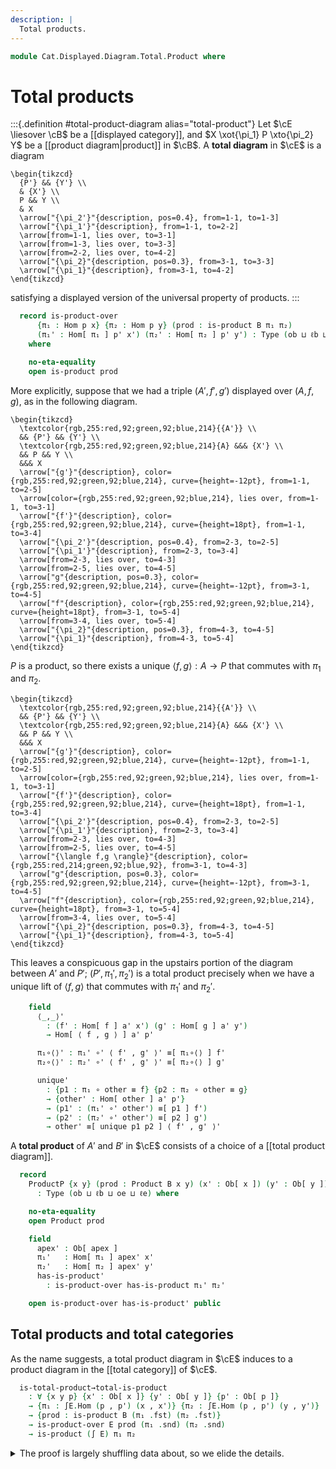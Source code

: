 ```yaml
---
description: |
  Total products.
---
```

<!--
```agda
open import Cat.Displayed.Diagram.Total.Terminal
open import Cat.Diagram.Product
open import Cat.Displayed.Total
open import Cat.Displayed.Base
open import Cat.Cartesian
open import Cat.Prelude

import Cat.Displayed.Reasoning
import Cat.Reasoning
```
-->
```agda
module Cat.Displayed.Diagram.Total.Product where
```

<!--
```agda
open ∫Hom
```
-->

# Total products

<!--
```agda
module _ {ob ℓb oe ℓe} {B : Precategory ob ℓb} (E : Displayed B oe ℓe) where
  open Cat.Displayed.Reasoning E
  open Cat.Reasoning B

  private variable
    a x y p     : Ob
    a' x' y' p' : Ob[ a ]
    f g other   : Hom a x
    f' g'       : Hom[ f ] a' x'
```
-->

:::{.definition #total-product-diagram alias="total-product"}
Let $\cE \liesover \cB$ be a [[displayed category]], and $X \xot{\pi_1}
P \xto{\pi_2} Y$ be a [[product diagram|product]] in $\cB$. A **total
diagram** in $\cE$ is a diagram

~~~{.quiver .attach-around}
\begin{tikzcd}
  {P'} && {Y'} \\
  & {X'} \\
  P && Y \\
  & X
  \arrow["{\pi_2'}"{description, pos=0.4}, from=1-1, to=1-3]
  \arrow["{\pi_1'}"{description}, from=1-1, to=2-2]
  \arrow[from=1-1, lies over, to=3-1]
  \arrow[from=1-3, lies over, to=3-3]
  \arrow[from=2-2, lies over, to=4-2]
  \arrow["{\pi_2}"{description, pos=0.3}, from=3-1, to=3-3]
  \arrow["{\pi_1}"{description}, from=3-1, to=4-2]
\end{tikzcd}
~~~

satisfying a displayed version of the universal property of products.
:::

```agda
  record is-product-over
      {π₁ : Hom p x} {π₂ : Hom p y} (prod : is-product B π₁ π₂)
      (π₁' : Hom[ π₁ ] p' x') (π₂' : Hom[ π₂ ] p' y') : Type (ob ⊔ ℓb ⊔ oe ⊔ ℓe)
    where

    no-eta-equality
    open is-product prod
```

More explicitly, suppose that we had a triple $(A', f', g')$ displayed
over $(A, f, g)$, as in the following diagram.

~~~{.quiver}
\begin{tikzcd}
  \textcolor{rgb,255:red,92;green,92;blue,214}{{A'}} \\
  && {P'} && {Y'} \\
  \textcolor{rgb,255:red,92;green,92;blue,214}{A} &&& {X'} \\
  && P && Y \\
  &&& X
  \arrow["{g'}"{description}, color={rgb,255:red,92;green,92;blue,214}, curve={height=-12pt}, from=1-1, to=2-5]
  \arrow[color={rgb,255:red,92;green,92;blue,214}, lies over, from=1-1, to=3-1]
  \arrow["{f'}"{description}, color={rgb,255:red,92;green,92;blue,214}, curve={height=18pt}, from=1-1, to=3-4]
  \arrow["{\pi_2'}"{description, pos=0.4}, from=2-3, to=2-5]
  \arrow["{\pi_1'}"{description}, from=2-3, to=3-4]
  \arrow[from=2-3, lies over, to=4-3]
  \arrow[from=2-5, lies over, to=4-5]
  \arrow["g"{description, pos=0.3}, color={rgb,255:red,92;green,92;blue,214}, curve={height=-12pt}, from=3-1, to=4-5]
  \arrow["f"{description}, color={rgb,255:red,92;green,92;blue,214}, curve={height=18pt}, from=3-1, to=5-4]
  \arrow[from=3-4, lies over, to=5-4]
  \arrow["{\pi_2}"{description, pos=0.3}, from=4-3, to=4-5]
  \arrow["{\pi_1}"{description}, from=4-3, to=5-4]
\end{tikzcd}
~~~

$P$ is a product, so there exists a unique $\langle f, g \rangle : A \to
P$ that commutes with $\pi_1$ and $\pi_2$.

~~~{.quiver}
\begin{tikzcd}
  \textcolor{rgb,255:red,92;green,92;blue,214}{{A'}} \\
  && {P'} && {Y'} \\
  \textcolor{rgb,255:red,92;green,92;blue,214}{A} &&& {X'} \\
  && P && Y \\
  &&& X
  \arrow["{g'}"{description}, color={rgb,255:red,92;green,92;blue,214}, curve={height=-12pt}, from=1-1, to=2-5]
  \arrow[color={rgb,255:red,92;green,92;blue,214}, lies over, from=1-1, to=3-1]
  \arrow["{f'}"{description}, color={rgb,255:red,92;green,92;blue,214}, curve={height=18pt}, from=1-1, to=3-4]
  \arrow["{\pi_2'}"{description, pos=0.4}, from=2-3, to=2-5]
  \arrow["{\pi_1'}"{description}, from=2-3, to=3-4]
  \arrow[from=2-3, lies over, to=4-3]
  \arrow[from=2-5, lies over, to=4-5]
  \arrow["{\langle f,g \rangle}"{description}, color={rgb,255:red,214;green,92;blue,92}, from=3-1, to=4-3]
  \arrow["g"{description, pos=0.3}, color={rgb,255:red,92;green,92;blue,214}, curve={height=-12pt}, from=3-1, to=4-5]
  \arrow["f"{description}, color={rgb,255:red,92;green,92;blue,214}, curve={height=18pt}, from=3-1, to=5-4]
  \arrow[from=3-4, lies over, to=5-4]
  \arrow["{\pi_2}"{description, pos=0.3}, from=4-3, to=4-5]
  \arrow["{\pi_1}"{description}, from=4-3, to=5-4]
\end{tikzcd}
~~~

This leaves a conspicuous gap in the upstairs portion of the diagram
between $A'$ and $P'$; $(P', \pi_1', \pi_2')$ is a total product
precisely when we have a unique lift of $\langle f, g \rangle$ that
commutes with $\pi_1'$ and $\pi_2'$.

```agda
    field
      ⟨_,_⟩'
        : (f' : Hom[ f ] a' x') (g' : Hom[ g ] a' y')
        → Hom[ ⟨ f , g ⟩ ] a' p'

      π₁∘⟨⟩' : π₁' ∘' ⟨ f' , g' ⟩' ≡[ π₁∘⟨⟩ ] f'
      π₂∘⟨⟩' : π₂' ∘' ⟨ f' , g' ⟩' ≡[ π₂∘⟨⟩ ] g'

      unique'
        : {p1 : π₁ ∘ other ≡ f} {p2 : π₂ ∘ other ≡ g}
        → {other' : Hom[ other ] a' p'}
        → (p1' : (π₁' ∘' other') ≡[ p1 ] f')
        → (p2' : (π₂' ∘' other') ≡[ p2 ] g')
        → other' ≡[ unique p1 p2 ] ⟨ f' , g' ⟩'
```

<!--
```agda
    ⟨_,_⟩ₚ
      : (f' : Hom[ π₁ ∘ f ] a' x') (g' : Hom[ π₂ ∘ f ] a' y')
      → Hom[ f ] a' p'
    ⟨ f' , g' ⟩ₚ = hom[ sym (unique refl refl) ] ⟨ f' , g' ⟩'

    abstract
      π₁∘⟨⟩ₚ : π₁' ∘' ⟨ f' , g' ⟩ₚ ≡ f'
      π₁∘⟨⟩ₚ = whisker-r _ ∙ reindex _ _ ∙ from-pathp[] π₁∘⟨⟩'

      π₂∘⟨⟩ₚ : π₂' ∘' ⟨ f' , g' ⟩ₚ ≡ g'
      π₂∘⟨⟩ₚ = whisker-r _ ∙ reindex _ _ ∙ from-pathp[] π₂∘⟨⟩'
```
-->

A **total product** of $A'$ and $B'$ in $\cE$ consists of a choice
of a [[total product diagram]].

```agda
  record
    ProductP {x y} (prod : Product B x y) (x' : Ob[ x ]) (y' : Ob[ y ])
      : Type (ob ⊔ ℓb ⊔ oe ⊔ ℓe) where

    no-eta-equality
    open Product prod

    field
      apex' : Ob[ apex ]
      π₁'   : Hom[ π₁ ] apex' x'
      π₂'   : Hom[ π₂ ] apex' y'
      has-is-product'
        : is-product-over has-is-product π₁' π₂'

    open is-product-over has-is-product' public
```

<!--
```agda
has-products-over
  : ∀ {o ℓ o' ℓ'} {B : Precategory o ℓ}
  → Displayed B o' ℓ'
  → has-products B
  → Type _
has-products-over {B = B} E prod = ∀ {a b : ⌞ B ⌟} (x : E ʻ a) (y : E ʻ b) → ProductP E (prod a b) x y
```
-->

## Total products and total categories

<!--
```agda
module _ {ob ℓb oe ℓe} {B : Precategory ob ℓb} {E : Displayed B oe ℓe} where
  open Cat.Reasoning B
  open Displayed E

  private module ∫E = Cat.Reasoning (∫ E)
```
-->

As the name suggests, a total product diagram in $\cE$ induces
to a product diagram in the [[total category]] of $\cE$.

```agda
  is-total-product→total-is-product
    : ∀ {x y p} {x' : Ob[ x ]} {y' : Ob[ y ]} {p' : Ob[ p ]}
    → {π₁ : ∫E.Hom (p , p') (x , x')} {π₂ : ∫E.Hom (p , p') (y , y')}
    → {prod : is-product B (π₁ .fst) (π₂ .fst)}
    → is-product-over E prod (π₁ .snd) (π₂ .snd)
    → is-product (∫ E) π₁ π₂
```

<details>
<summary>The proof is largely shuffling data about, so we elide the details.
</summary>
```agda
  is-total-product→total-is-product {π₁ = π₁} {π₂ = π₂} {prod = prod} total-prod = ∫prod where
    open is-product-over total-prod
    open is-product prod

    ∫prod : is-product (∫ E) π₁ π₂
    ∫prod .is-product.⟨_,_⟩ f g =
      ∫hom ⟨ f .fst , g .fst ⟩ ⟨ f .snd , g .snd ⟩'
    ∫prod .is-product.π₁∘⟨⟩ =
      ∫Hom-path E π₁∘⟨⟩ π₁∘⟨⟩'
    ∫prod .is-product.π₂∘⟨⟩ =
      ∫Hom-path E π₂∘⟨⟩ π₂∘⟨⟩'
    ∫prod .is-product.unique p1 p2 =
      ∫Hom-path E
        (unique (ap fst p1) (ap fst p2))
        (unique' (ap snd p1) (ap snd p2))
```
</details>

::: warning
Note that a product diagram in a total category does **not** necessarily
yield a product diagram in the base category. For a counterexample, consider
the following displayed category:

~~~{.quiver}
\begin{tikzcd}
  \bullet \\
  \\
  \bullet
  \arrow[from=1-1, lies over, to=3-1]
  \arrow["f"', from=3-1, to=3-1, loop, in=305, out=235, distance=10mm]
\end{tikzcd}
~~~

The total category is equivalent to the [[terminal category]], and thus has
products. However, the base category does not have products, as the uniqueness
condition fails!
:::

<!--
```agda
module
  Binary-products'
    {o ℓ o' ℓ'} {B : Precategory o ℓ} {E : Displayed B o' ℓ'} {fp : has-products B}
    (fp' : has-products-over E fp)
  where

  open Precategory B

  module _ {a b : Ob} (a' : E ʻ a) (b' : E ʻ b) where open ProductP (fp' a' b') renaming (apex' to _⊗₀'_) using () public
  module _ {a b : Ob} {a' : E ʻ a} {b' : E ʻ b} where open ProductP (fp' a' b') renaming (unique' to ⟨⟩'-unique) hiding (apex') public

record
  Cartesian-over
    {o ℓ o' ℓ'} {B : Precategory o ℓ} (E : Displayed B o' ℓ') (cart : Cartesian-category B)
    : Type (o ⊔ ℓ ⊔ o' ⊔ ℓ')
  where

  private module cart = Cartesian-category cart

  field
    terminal' : TerminalP E cart.terminal
    products' : has-products-over E cart.products

  open TerminalP terminal' hiding (has⊤') public
  open Binary-products' products' public
```
-->
